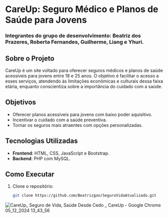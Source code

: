 # CareUp: Seguro Médico e Planos de Saúde para Jovens  
### Integrantes do grupo de desenvolvimento: Beatriz dos Prazeres, Roberta Fernandes, Guilherme, Liang e Yhuri.

## Sobre o Projeto  
CareUp é um site voltado para oferecer seguros médicos e planos de saúde acessíveis para jovens entre 18 e 25 anos. O objetivo é facilitar o acesso a esses serviços, atendendo às limitações econômicas e culturais dessa faixa etária, enquanto conscientiza sobre a importância do cuidado com a saúde.  

## Objetivos  
- Oferecer planos acessíveis para jovens com baixo poder aquisitivo.  
- Incentivar o cuidado com a saúde preventiva.  
- Tornar os seguros mais atraentes com opções personalizadas.  

## Tecnologias Utilizadas  
- **Frontend**: HTML, CSS, JavaScript e Bootstrap.  
- **Backend**: PHP com MySQL.  

## Como Executar  
1. Clone o repositório:  
   ```bash
   git clone https://github.com/Beatrizgon/SeguroVidaAtualizado.git

![CareUp_ Seguro de Vida, Saúde Desde Cedo _ CareUp - Google Chrome 05_12_2024 13_43_56](https://github.com/user-attachments/assets/c7080efe-423b-47e2-877a-c3e68d2dce79)
 


